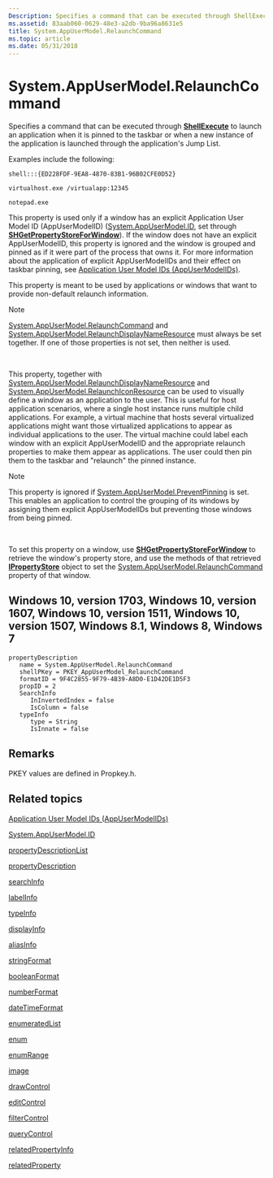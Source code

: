 ```yaml
---
Description: Specifies a command that can be executed through ShellExecute to launch an application when it is pinned to the taskbar or when a new instance of the application is launched through the application's Jump List.
ms.assetid: 83aab060-0629-48e3-a2db-9ba96a8631e5
title: System.AppUserModel.RelaunchCommand
ms.topic: article
ms.date: 05/31/2018
---
```


# System.AppUserModel.RelaunchCommand

Specifies a command that can be executed through [**ShellExecute**](https://msdn.microsoft.com/library/Bb762153(v=VS.85).aspx) to launch an application when it is pinned to the taskbar or when a new instance of the application is launched through the application's Jump List.

Examples include the following:


```
shell:::{ED228FDF-9EA8-4870-83B1-96B02CFE0D52}

virtualhost.exe /virtualapp:12345

notepad.exe
```



This property is used only if a window has an explicit Application User Model ID (AppUserModelID) ([System.AppUserModel.ID](https://msdn.microsoft.com/library/Dd391569(v=VS.85).aspx), set through [**SHGetPropertyStoreForWindow**](/windows/desktop/api/Shellapi/nf-shellapi-shgetpropertystoreforwindow)). If the window does not have an explicit AppUserModelID, this property is ignored and the window is grouped and pinned as if it were part of the process that owns it. For more information about the application of explicit AppUserModelIDs and their effect on taskbar pinning, see [Application User Model IDs (AppUserModelIDs)](https://msdn.microsoft.com/library/Dd378459(v=VS.85).aspx).

This property is meant to be used by applications or windows that want to provide non-default relaunch information.

> [!Note]  
> [System.AppUserModel.RelaunchCommand](https://msdn.microsoft.com/library/Dd391571(v=VS.85).aspx) and [System.AppUserModel.RelaunchDisplayNameResource](https://msdn.microsoft.com/library/Dd391572(v=VS.85).aspx) must always be set together. If one of those properties is not set, then neither is used.

 

This property, together with [System.AppUserModel.RelaunchDisplayNameResource](https://msdn.microsoft.com/library/Dd391572(v=VS.85).aspx) and [System.AppUserModel.RelaunchIconResource](https://msdn.microsoft.com/library/Dd391573(v=VS.85).aspx) can be used to visually define a window as an application to the user. This is useful for host application scenarios, where a single host instance runs multiple child applications. For example, a virtual machine that hosts several virtualized applications might want those virtualized applications to appear as individual applications to the user. The virtual machine could label each window with an explicit AppUserModelID and the appropriate relaunch properties to make them appear as applications. The user could then pin them to the taskbar and "relaunch" the pinned instance.

> [!Note]  
> This property is ignored if [System.AppUserModel.PreventPinning](https://msdn.microsoft.com/library/Dd561983(v=VS.85).aspx) is set. This enables an application to control the grouping of its windows by assigning them explicit AppUserModelIDs but preventing those windows from being pinned.

 

To set this property on a window, use [**SHGetPropertyStoreForWindow**](/windows/desktop/api/Shellapi/nf-shellapi-shgetpropertystoreforwindow) to retrieve the window's property store, and use the methods of that retrieved [**IPropertyStore**](https://msdn.microsoft.com/library/Bb761474(v=VS.85).aspx) object to set the [System.AppUserModel.RelaunchCommand](https://msdn.microsoft.com/library/Dd391571(v=VS.85).aspx) property of that window.

## Windows 10, version 1703, Windows 10, version 1607, Windows 10, version 1511, Windows 10, version 1507, Windows 8.1, Windows 8, Windows 7

```
propertyDescription
   name = System.AppUserModel.RelaunchCommand
   shellPKey = PKEY_AppUserModel_RelaunchCommand
   formatID = 9F4C2855-9F79-4B39-A8D0-E1D42DE1D5F3
   propID = 2
   SearchInfo
      InInvertedIndex = false
      IsColumn = false
   typeInfo
      type = String
      IsInnate = false
```

## Remarks

PKEY values are defined in Propkey.h.

## Related topics

<dl> <dt>

[Application User Model IDs (AppUserModelIDs)](https://msdn.microsoft.com/library/Dd378459(v=VS.85).aspx)
</dt> <dt>

[System.AppUserModel.ID](https://msdn.microsoft.com/library/Dd391569(v=VS.85).aspx)
</dt> <dt>

[propertyDescriptionList](https://msdn.microsoft.com/library/Bb773882(v=VS.85).aspx)
</dt> <dt>

[propertyDescription](https://msdn.microsoft.com/library/Bb773880(v=VS.85).aspx)
</dt> <dt>

[searchInfo](https://msdn.microsoft.com/library/Bb773885(v=VS.85).aspx)
</dt> <dt>

[labelInfo](https://msdn.microsoft.com/library/Bb773876(v=VS.85).aspx)
</dt> <dt>

[typeInfo](https://msdn.microsoft.com/library/Bb773889(v=VS.85).aspx)
</dt> <dt>

[displayInfo](https://msdn.microsoft.com/library/Bb773865(v=VS.85).aspx)
</dt> <dt>

[aliasInfo](https://msdn.microsoft.com/library/Bb773860(v=VS.85).aspx)
</dt> <dt>

[stringFormat](https://msdn.microsoft.com/library/Bb773886(v=VS.85).aspx)
</dt> <dt>

[booleanFormat](https://msdn.microsoft.com/library/Bb773862(v=VS.85).aspx)
</dt> <dt>

[numberFormat](https://msdn.microsoft.com/library/Bb773877(v=VS.85).aspx)
</dt> <dt>

[dateTimeFormat](https://msdn.microsoft.com/library/Bb773863(v=VS.85).aspx)
</dt> <dt>

[enumeratedList](https://msdn.microsoft.com/library/Bb773871(v=VS.85).aspx)
</dt> <dt>

[enum](https://msdn.microsoft.com/library/Bb773869(v=VS.85).aspx)
</dt> <dt>

[enumRange](https://msdn.microsoft.com/library/Bb773873(v=VS.85).aspx)
</dt> <dt>

[image](https://msdn.microsoft.com/library/Dd798383(v=VS.85).aspx)
</dt> <dt>

[drawControl](https://msdn.microsoft.com/library/Bb773866(v=VS.85).aspx)
</dt> <dt>

[editControl](https://msdn.microsoft.com/library/Bb773868(v=VS.85).aspx)
</dt> <dt>

[filterControl](https://msdn.microsoft.com/library/Bb773874(v=VS.85).aspx)
</dt> <dt>

[queryControl](https://msdn.microsoft.com/library/Bb773883(v=VS.85).aspx)
</dt> <dt>

[relatedPropertyInfo](https://msdn.microsoft.com/library/Dd798385(v=VS.85).aspx)
</dt> <dt>

[relatedProperty](https://msdn.microsoft.com/library/Dd798384(v=VS.85).aspx)
</dt> </dl>

 

 



